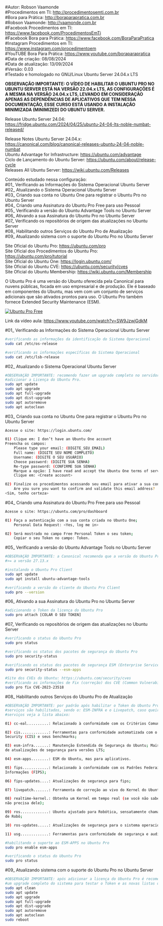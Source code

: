 #Autor: Robson Vaamonde<br>
#Procedimentos em TI: http://procedimentosemti.com.br<br>
#Bora para Prática: http://boraparapratica.com.br<br>
#Robson Vaamonde: http://vaamonde.com.br<br>
#Facebook Procedimentos em TI: https://www.facebook.com/ProcedimentosEmTi<br>
#Facebook Bora para Prática: https://www.facebook.com/BoraParaPratica<br>
#Instagram Procedimentos em TI: https://www.instagram.com/procedimentoem<br>
#YouTUBE Bora Para Prática: https://www.youtube.com/boraparapratica<br>
#Data de criação: 08/08/2024<br>
#Data de atualização: 13/09/2024<br>
#Versão: 0.03<br>
#Testado e homologado no GNU/Linux Ubuntu Server 24.04.x LTS

**OBSERVAÇÃO IMPORTANTE: O VÍDEO DE HABILITAR O UBUNTU PRO NO UBUNTU SERVER ESTÁ NA VERSÃO 22.04.x LTS, AS CONFIGURAÇÕES É A MESMA NA VERSÃO 24.04.x LTS, LEVANDO EM CONSIDERAÇÃO APENAS AS DEPENDÊNCIAS DE APLICATIVOS QUE TEM NESSA DOCUMENTAÇÃO, ESSE CURSO ESTÁ USANDO A INSTALAÇÃO MINIMIZADA (MINIMIZED) DO UBUNTU SERVER.**

Release Ubuntu Server 24.04: https://fridge.ubuntu.com/2024/04/25/ubuntu-24-04-lts-noble-numbat-released/

Release Notes Ubuntu Server 24.04.x: https://canonical.com/blog/canonical-releases-ubuntu-24-04-noble-numbat<br>
Ubuntu Advantage for Infrastructure: https://ubuntu.com/advantage<br>
Ciclo de Lançamento do Ubuntu Server: https://ubuntu.com/about/release-cycle<br>
Releases All Ubuntu Server: https://wiki.ubuntu.com/Releases

Conteúdo estudado nessa configuração:<br>
#01_ Verificando as Informações do Sistema Operacional Ubuntu Server<br>
#02_ Atualizando o Sistema Operacional Ubuntu Server<br>
#03_ Criando sua conta no Ubuntu One para registrar o Ubuntu Pro no Ubuntu Server<br>
#04_ Criando uma Assinatura do Ubuntu Pro Free para uso Pessoal<br>
#05_ Verificando a versão do Ubuntu Advantage Tools no Ubuntu Server<br>
#06_ Ativando a sua Assinatura do Ubuntu Pro no Ubuntu Server<br>
#07_ Verificando os repositórios de origem das atualizações no Ubuntu Server<br>
#08_ Habilitando outros Serviços do Ubuntu Pro de Atualização<br>
#09_ Atualizando sistema com o suporte do Ubuntu Pro no Ubuntu Server<br>

Site Oficial do Ubuntu Pro: https://ubuntu.com/pro<br>
Site Oficial dos Procedimentos do Ubuntu Pro: https://ubuntu.com/pro/tutorial<br>
Site Oficial do Ubuntu One: https://login.ubuntu.com/<br>
Site Oficial do Ubuntu CVE: https://ubuntu.com/security/cves<br>
Site Oficial do Ubuntu Membership: https://wiki.ubuntu.com/Membership

O Ubuntu Pro é uma versão do Ubuntu oferecida pela Canonical para nuvens públicas, focada em uso empresarial e de produção. Ele é baseado em componentes do Ubuntu, mas vem com um conjunto de serviços adicionais que são ativados prontos para uso. O Ubuntu Pro também fornece Extended Security Maintenance (ESM).

[![Ubuntu Pro Free](http://img.youtube.com/vi/SW9JzwjGdkM/0.jpg)](https://www.youtube.com/watch?v=SW9JzwjGdkM "Ubuntu Pro Free")

Link da vídeo aula: https://www.youtube.com/watch?v=SW9JzwjGdkM

#01_ Verificando as Informações do Sistema Operacional Ubuntu Server<br>
```bash
#verificando as informações da identificação do Sistema Operacional
sudo cat /etc/os-release

#verificando as informações específicas do Sistema Operacional
sudo cat /etc/lsb-release
```

#02_ Atualizando o Sistema Operacional Ubuntu Server<br>
```bash
#OBSERVAÇÃO IMPORTANTE: recomendo fazer um upgrade completo no servidor antes de
#adicionar a Licença do Ubuntu Pro.
sudo apt update
sudo apt upgrade
sudo apt full-upgrade
sudo apt dist-upgrade
sudo apt autoremove
sudo apt autoclean
```

#03_ Criando sua conta no Ubuntu One para registrar o Ubuntu Pro no Ubuntu Server<br>
```bash
Acesse o site: https://login.ubuntu.com/

01) Clique em: I don’t have an Ubuntu One account
Preencha os campos: 
	Please type your email: (DIGITE_SEU_EMAIL)
	Full name: (DIGITE SEU NOME COMPLETO)
	Username: (DIGITE O SEU USUÁRIO)
	Choose password: (DIGITE SUA SENHA)
	Re-type password: (CONFIRME SUA SENHA)
	Marque a opção: I have read and accept the Ubuntu One terms of service, data privacy policy and Canonical SSO privacy notice.
	Clique em: <Create account>

02) Finalize os procedimentos acessando seu email para ativar a sua conta no Ubuntu One.
	Are you sure you want to confirm and validate this email address?
<Sim, tenho certeza>
```

#04_ Criando uma Assinatura do Ubuntu Pro Free para uso Pessoal<br>
```bash
Acesse o site: https://ubuntu.com/pro/dashboard

01) Faça a autenticação com a sua conta criada no Ubuntu One;
	Personal Data Request: <Yes, log me in>

02) Será mostrado no campo Free Personal Token o seu token;
	Copiar o seu Token no campo: Token.
```

#05_ Verificando a versão do Ubuntu Advantage Tools no Ubuntu Server<br>
```bash
#OBSERVAÇÃO IMPORTANTE: a Canonical recomenda que a versão do Ubuntu Pro Client seja 
#>= a versão 27.13.x

#instalando o Ubuntu Pro Client
sudo apt update
sudo apt install ubuntu-advantage-tools

#verificando a versão do cliente do Ubuntu Pro Client
sudo pro --version
```

#06_ Ativando a sua Assinatura do Ubuntu Pro no Ubuntu Server<br>
```bash
#adicionando o Token da licença do Ubuntu Pro
sudo pro attach [COLAR O SEU TOKEN]
```

#07_ Verificando os repositórios de origem das atualizações no Ubuntu Server<br>
```bash
#verificando o status do Ubuntu Pro
sudo pro status

#verificando os status dos pacotes de segurança do Ubuntu Pro
sudo pro security-status

#verificando os status dos pacotes de segurança ESM (Enterprise Service Manager) do Ubuntu Pro
sudo pro security-status --esm-apps

#Site dos CVEs do Ubuntu: https://ubuntu.com/security/cves
#verificando as informações de Fix (correção) dos CVE (Common Vulnerabilities and Exposures)
sudo pro fix CVE-2023-23518
```

#08_ Habilitando outros Serviços do Ubuntu Pro de Atualização<br>
```bash
#OBSERVAÇÃO IMPORTANTE: por padrão após habilitar o Token do Ubuntu Pro os principais 
#serviços são habilitados, sendo o: ESM-INFRA e o Livepatch, caso queira habilitar mais 
#serviços veja a lista abaixo:

01) cc-eal..........: Relacionado à conformidade com os Critérios Comuns EAL2;

02) cis.............: Ferramentas para conformidade automatizada com o Center of Internet 
Security (CIS) e seus benchmarks;

03) esm-infra.......: Manutenção Estendida de Segurança do Ubuntu; Mais 5 (total de 10) anos
de atualizações de segurança para versões LTS;

04) esm-apps........: ESM do Ubuntu, mas para aplicativos.

05) fips............: Relacionado à conformidade com os Padrões Federais de Processamento de 
Informações (FIPS);

06) fips-updates....: Atualizações de segurança para fips;

07) livepatch.......: Ferramenta de correção ao vivo do Kernel do Ubuntu (livepatch);

08) realtime-kernel.: Obtenha um Kernel em tempo real (se você não sabe o que é, provavelmente
não precisa dele);

09) ros.............: Ubuntu ajustado para Robótica, sensatamente chamado de Sistema Operacional 
de Robô;

10) ros-updates.....: Atualizações de segurança para o sistema operacional do robô;

11) usg.............: Ferramentas para conformidade de segurança e auditoria do sistema.

#habilitando o suporte ao ESM-APPS no Ubuntu Pro
sudo pro enable esm-apps

#verificando o status do Ubuntu Pro
sudo pro status
```

#09_ Atualizando sistema com o suporte do Ubuntu Pro no Ubuntu Server<br>
```bash
#OBSERVAÇÃO IMPORTANTE: após adicionar a licença do Ubuntu Pro é recomendado fazer
#um upgrade completo do sistema para testar o Token e as novas listas do sources.list
sudo apt clean
sudo apt update
sudo apt upgrade
sudo apt full-upgrade
sudo apt dist-upgrade
sudo apt autoremove
sudo apt autoclean
sudo reboot
```
